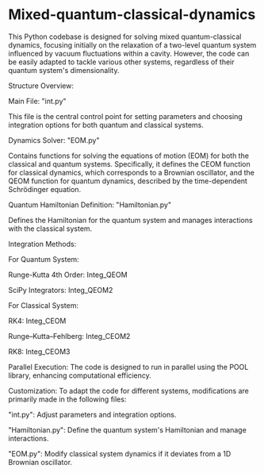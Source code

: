 # Mixed-quantum-classical-dynamics

This Python codebase is designed for solving mixed quantum-classical dynamics, focusing initially on the relaxation of a two-level quantum system influenced by vacuum fluctuations within a cavity. However, the code can be easily adapted to tackle various other systems, regardless of their quantum system's dimensionality.

Structure Overview:

Main File: "int.py"

This file is the central control point for setting parameters and choosing integration options for both quantum and classical systems.


Dynamics Solver: "EOM.py"

Contains functions for solving the equations of motion (EOM) for both the classical and quantum systems. Specifically, it defines the CEOM function for classical dynamics, which corresponds to a Brownian oscillator, and the QEOM function for quantum dynamics, described by the time-dependent Schrödinger equation.


Quantum Hamiltonian Definition: "Hamiltonian.py"

Defines the Hamiltonian for the quantum system and manages interactions with the classical system.


Integration Methods:

For Quantum System:

Runge-Kutta 4th Order: Integ_QEOM

SciPy Integrators: Integ_QEOM2

For Classical System:

RK4: Integ_CEOM

Runge–Kutta–Fehlberg: Integ_CEOM2

RK8: Integ_CEOM3


Parallel Execution:
The code is designed to run in parallel using the POOL library, enhancing computational efficiency.


Customization:
To adapt the code for different systems, modifications are primarily made in the following files:

"int.py": Adjust parameters and integration options.

"Hamiltonian.py": Define the quantum system's Hamiltonian and manage interactions.

"EOM.py": Modify classical system dynamics if it deviates from a 1D Brownian oscillator.
